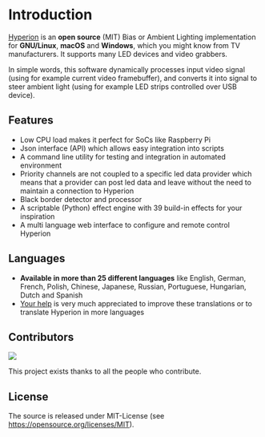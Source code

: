 # Introduction

[Hyperion](https://github.com/hyperion-project/hyperion.ng) is an **open source** (MIT) Bias or Ambient Lighting implementation for **GNU/Linux**, **macOS** and **Windows**, which you might know from TV manufacturers.
It supports many LED devices and video grabbers.

In simple words, this software dynamically processes input video signal (using for example current video framebuffer), and converts it into signal to steer ambient light (using for example LED strips controlled over USB device).

## Features

- Low CPU load makes it perfect for SoCs like Raspberry Pi
- Json interface (API) which allows easy integration into scripts
- A command line utility for testing and integration in automated environment
- Priority channels are not coupled to a specific led data provider which means that a provider can post led data and leave without the need to maintain a connection to Hyperion
- Black border detector and processor
- A scriptable (Python) effect engine with 39 build-in effects for your inspiration
- A multi language web interface to configure and remote control Hyperion

## Languages
- **Available in more than 25 different languages** like English, German, French, Polish, Chinese, Japanese, Russian, Portuguese, Hungarian, Dutch and Spanish
- [Your help](https://poeditor.com/join/project/Y4F6vHRFjA) is very much appreciated to improve these translations or to translate Hyperion in more languages

## Contributors

[![](https://contrib.rocks/image?repo=hyperion-project/hyperion.ng&columns=16)](https://github.com/hyperion-project/hyperion.ng/graphs/contributors)

This project exists thanks to all the people who contribute.

## License

The source is released under MIT-License (see <https://opensource.org/licenses/MIT>).